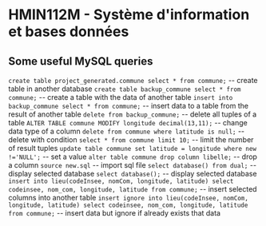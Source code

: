 # HMIN112M - Système d'information et bases données

## Some useful MySQL queries

`create table project_generated.commune select * from commune;` -- create table in another database
`create table backup_commune select * from commune;` -- create a table with the data of another table
`insert into backup_commune select * from commune;` -- insert data to a table from the result of another table
`delete from backup_commune;` -- delete all tuples of a table
`ALTER TABLE commune MODIFY longitude decimal(13,11);` -- change data type of a column
`delete from commune where latitude is null;` -- delete with condition
`select * from commune limit 10;` -- limit the number of result tuples
`update table commune set latitude = longitude where new !='NULL';` -- set a value
`alter table commune drop column libelle;` -- drop a column
`source new.sql` -- import sql file
`select database() from dual;` -- display selected database
`select database();` -- display selected database
`insert into lieu(codeInsee, nomCom, longitude, latitude) select codeinsee, nom_com, longitude, latitude from commune;` -- insert selected columns into another table
`insert ignore into lieu(codeInsee, nomCom, longitude, latitude) select codeinsee, nom_com, longitude, latitude from commune;` -- insert data but ignore if already exists that data
